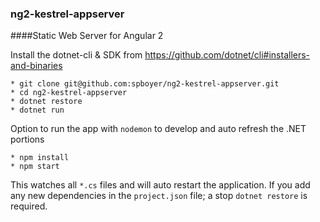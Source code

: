 ### ng2-kestrel-appserver

####Static Web Server for Angular 2


Install the dotnet-cli & SDK from https://github.com/dotnet/cli#installers-and-binaries

```
* git clone git@github.com:spboyer/ng2-kestrel-appserver.git
* cd ng2-kestrel-appserver
* dotnet restore
* dotnet run
```

Option to run the app with `nodemon` to develop and auto refresh the .NET portions
```
* npm install
* npm start
```

This watches all `*.cs` files and will auto restart the application.  If you add any new
dependencies in the `project.json` file; a stop `dotnet restore` is required.

